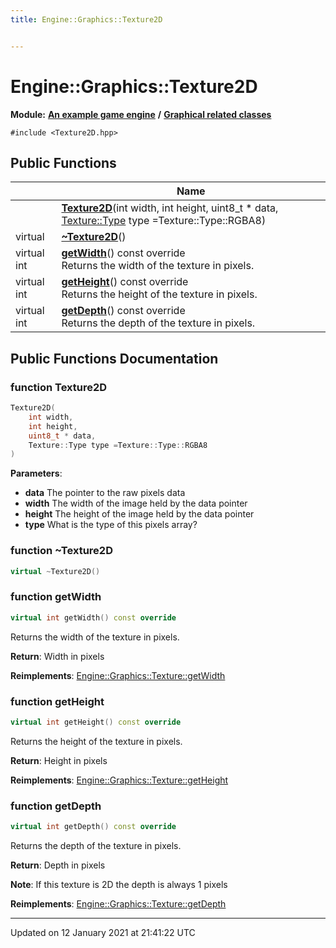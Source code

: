 ```yaml
---
title: Engine::Graphics::Texture2D


---
```


# Engine::Graphics::Texture2D


**Module:** **[An example game engine](/Modules/group__Engine.md)** **/** **[Graphical related classes](/Modules/group__Graphics.md)**



`#include <Texture2D.hpp>`















## Public Functions

|                | Name           |
| -------------- | -------------- |
|  | **[Texture2D](/Classes/classEngine_1_1Graphics_1_1Texture2D.md#function-texture2d)**(int width, int height, uint8_t * data, [Texture::Type](/Classes/classEngine_1_1Graphics_1_1Texture.md#enum-type) type =Texture::Type::RGBA8)  |
| virtual  | **[~Texture2D](/Classes/classEngine_1_1Graphics_1_1Texture2D.md#function-~texture2d)**()  |
| virtual int | **[getWidth](/Classes/classEngine_1_1Graphics_1_1Texture2D.md#function-getwidth)**() const override <br>Returns the width of the texture in pixels.  |
| virtual int | **[getHeight](/Classes/classEngine_1_1Graphics_1_1Texture2D.md#function-getheight)**() const override <br>Returns the height of the texture in pixels.  |
| virtual int | **[getDepth](/Classes/classEngine_1_1Graphics_1_1Texture2D.md#function-getdepth)**() const override <br>Returns the depth of the texture in pixels.  |





















## Public Functions Documentation

### function Texture2D

```cpp
Texture2D(
    int width,
    int height,
    uint8_t * data,
    Texture::Type type =Texture::Type::RGBA8
)
```


**Parameters**: 

  * **data** The pointer to the raw pixels data 
  * **width** The width of the image held by the data pointer 
  * **height** The height of the image held by the data pointer 
  * **type** What is the type of this pixels array? 




























### function ~Texture2D

```cpp
virtual ~Texture2D()
```





























### function getWidth

```cpp
virtual int getWidth() const override
```

Returns the width of the texture in pixels. 







**Return**: Width in pixels 


















**Reimplements**: [Engine::Graphics::Texture::getWidth](/Classes/classEngine_1_1Graphics_1_1Texture.md#function-getwidth)




### function getHeight

```cpp
virtual int getHeight() const override
```

Returns the height of the texture in pixels. 







**Return**: Height in pixels 


















**Reimplements**: [Engine::Graphics::Texture::getHeight](/Classes/classEngine_1_1Graphics_1_1Texture.md#function-getheight)




### function getDepth

```cpp
virtual int getDepth() const override
```

Returns the depth of the texture in pixels. 







**Return**: Depth in pixels 





**Note**: If this texture is 2D the depth is always 1 pixels 













**Reimplements**: [Engine::Graphics::Texture::getDepth](/Classes/classEngine_1_1Graphics_1_1Texture.md#function-getdepth)












-------------------------------

Updated on 12 January 2021 at 21:41:22 UTC